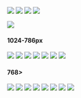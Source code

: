 ![](img/scrin_001.png)
![](img/scrin_002.png)
![](img/scrin_003.png)
![](img/scrin_004.png)

![](img/scrin_007.png)

#### 1024-786px

![](img/scrin_008.png)
![](img/scrin_009.png)
![](img/scrin_010.png)
![](img/scrin_011.png)
![](img/scrin_012.png)
![](img/scrin_013.png)
![](img/scrin_014.png)

#### 768>

![](img/scrin_015.png)
![](img/scrin_016.png)
![](img/scrin_017.png)
![](img/scrin_018.png)
![](img/scrin_019.png)
![](img/scrin_020.png)
![](img/scrin_021.png)
![](img/scrin_022.png)